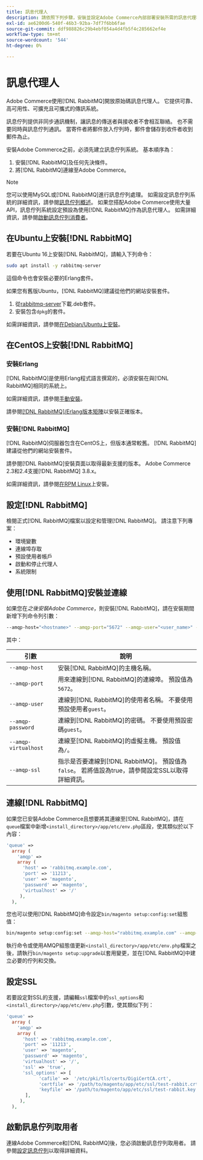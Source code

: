 ```yaml
---
title: 訊息代理人
description: 請依照下列步驟，安裝並設定Adobe Commerce內部部署安裝所需的訊息代理程式軟體（例如 [!DNL RabbitMQ]）。
exl-id: ae6200d6-540f-46b3-92ba-7df7f6bb6fae
source-git-commit: ddf988826c29b4ebf054a4d4fb5f4c285662ef4e
workflow-type: tm+mt
source-wordcount: '544'
ht-degree: 0%

---
```


# 訊息代理人

Adobe Commerce使用[!DNL RabbitMQ]開放原始碼訊息代理人。 它提供可靠、高可用性、可擴充且可攜式的傳訊系統。

訊息佇列提供非同步通訊機制，讓訊息的傳送者與接收者不會相互聯絡。 也不需要同時與訊息佇列通訊。 當寄件者將郵件放入佇列時，郵件會儲存到收件者收到郵件為止。

安裝Adobe Commerce之前，必須先建立訊息佇列系統。 基本順序為：

1. 安裝[!DNL RabbitMQ]及任何先決條件。
1. 將[!DNL RabbitMQ]連線至Adobe Commerce。

>[!NOTE]
>
>您可以使用MySQL或[!DNL RabbitMQ]進行訊息佇列處理。 如需設定訊息佇列系統的詳細資訊，請參閱[訊息佇列概述](https://developer.adobe.com/commerce/php/development/components/message-queues/)。 如果您搭配Adobe Commerce使用大量API，訊息佇列系統設定預設為使用[!DNL RabbitMQ]作為訊息代理人。 如需詳細資訊，請參閱[啟動訊息佇列消費者](../../configuration/cli/start-message-queues.md)。

## 在Ubuntu上安裝[!DNL RabbitMQ]

若要在Ubuntu 16上安裝[!DNL RabbitMQ]，請輸入下列命令：

```bash
sudo apt install -y rabbitmq-server
```

這個命令也會安裝必要的Erlang套件。

如果您有舊版Ubuntu，[!DNL RabbitMQ]建議從他們的網站安裝套件。

1. 從[rabbitmq-server](https://www.rabbitmq.com/download.html)下載.deb套件。
1. 安裝包含`dpkg`的套件。

如需詳細資訊，請參閱[在Debian/Ubuntu上安裝](https://www.rabbitmq.com/install-debian.html)。

## 在CentOS上安裝[!DNL RabbitMQ]

### 安裝Erlang

[!DNL RabbitMQ]是使用Erlang程式語言撰寫的，必須安裝在與[!DNL RabbitMQ]相同的系統上。

如需詳細資訊，請參閱[手動安裝](https://www.erlang-solutions.com/downloads/)。

請參閱[[!DNL RabbitMQ]/Erlang版本矩陣](https://www.rabbitmq.com/which-erlang.html)以安裝正確版本。

### 安裝[!DNL RabbitMQ]

[!DNL RabbitMQ]伺服器包含在CentOS上，但版本通常較舊。 [!DNL RabbitMQ]建議從他們的網站安裝套件。

請參閱[!DNL RabbitMQ]安裝頁面以取得最新支援的版本。 Adobe Commerce 2.3和2.4支援[!DNL RabbitMQ] 3.8.x。

如需詳細資訊，請參閱[在RPM Linux](https://www.rabbitmq.com/install-rpm.html)上安裝。

## 設定[!DNL RabbitMQ]

檢閱正式[!DNL RabbitMQ]檔案以設定和管理[!DNL RabbitMQ]。 請注意下列專案：

* 環境變數
* 連線埠存取
* 預設使用者帳戶
* 啟動和停止代理人
* 系統限制

## 使用[!DNL RabbitMQ]安裝並連線

如果您在&#x200B;_之後安裝Adobe Commerce_，則安裝[!DNL RabbitMQ]，請在安裝期間新增下列命令列引數：

```bash
--amqp-host="<hostname>" --amqp-port="5672" --amqp-user="<user_name>" --amqp-password="<password>" --amqp-virtualhost="/"
```

其中：

| 引數 | 說明 |
|--- |--- |
| `--amqp-host` | 安裝[!DNL RabbitMQ]的主機名稱。 |
| `--amqp-port` | 用來連線到[!DNL RabbitMQ]的連線埠。 預設值為`5672`。 |
| `--amqp-user` | 連線到[!DNL RabbitMQ]的使用者名稱。 不要使用預設使用者`guest`。 |
| `--amqp-password` | 連線到[!DNL RabbitMQ]的密碼。 不要使用預設密碼`guest`。 |
| `--amqp-virtualhost` | 連線至[!DNL RabbitMQ]的虛擬主機。 預設值為`/`。 |
| `--amqp-ssl` | 指示是否要連線到[!DNL RabbitMQ]。 預設值為`false`。 若將值設為true，請參閱設定SSL以取得詳細資訊。 |

## 連線[!DNL RabbitMQ]

如果您已安裝Adobe Commerce且想要將其連線至[!DNL RabbitMQ]，請在`queue`檔案中新增`<install_directory>/app/etc/env.php`區段，使其類似於以下內容：

```php
'queue' =>
  array (
    'amqp' =>
    array (
      'host' => 'rabbitmq.example.com',
      'port' => '11213',
      'user' => 'magento',
      'password' => 'magento',
      'virtualhost' => '/'
     ),
  ),
```

您也可以使用[!DNL RabbitMQ]命令設定`bin/magento setup:config:set`組態值：

```bash
bin/magento setup:config:set --amqp-host="rabbitmq.example.com" --amqp-port="11213" --amqp-user="magento" --amqp-password="magento" --amqp-virtualhost="/"
```

執行命令或使用AMQP組態值更新`<install_directory>/app/etc/env.php`檔案之後，請執行`bin/magento setup:upgrade`以套用變更，並在[!DNL RabbitMQ]中建立必要的佇列和交換。

## 設定SSL

若要設定對SSL的支援，請編輯`ssl`檔案中的`ssl_options`和`<install_directory>/app/etc/env.php`引數，使其類似下列：

```php
'queue' =>
  array (
    'amqp' =>
    array (
      'host' => 'rabbitmq.example.com',
      'port' => '11213',
      'user' => 'magento',
      'password' => 'magento',
      'virtualhost' => '/',
      'ssl' => 'true',
      'ssl_options' => [
            'cafile' =>  '/etc/pki/tls/certs/DigiCertCA.crt',
            'certfile' => '/path/to/magento/app/etc/ssl/test-rabbit.crt',
            'keyfile' => '/path/to/magento/app/etc/ssl/test-rabbit.key'
       ],
     ),
  ),
```

## 啟動訊息佇列取用者

連線Adobe Commerce和[!DNL RabbitMQ]後，您必須啟動訊息佇列取用者。 請參閱[設定訊息佇列](../../configuration/cli/start-message-queues.md)以取得詳細資料。
